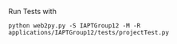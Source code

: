 Run Tests with
```
python web2py.py -S IAPTGroup12 -M -R applications/IAPTGroup12/tests/projectTest.py
```
